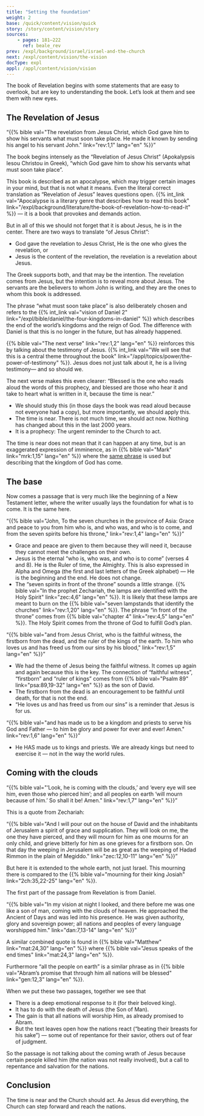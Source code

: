 ```yaml
---
title: "Setting the foundation"
weight: 2
base: /quick/content/vision/quick
story: /story/content/vision/story
sources: 
    - pages: 181–222
      ref: beale_rev
prev: /expl/background/israel/israel-and-the-church
next: /expl/content/vision/the-vision
docType: expl
appl: /appl/content/vision/vision
---
```


The book of Revelation begins with some statements that are easy to overlook, but are key to understanding the book. Let’s look at them and see them with new eyes.

## The Revelation of Jesus

<a name="33b5"></a>
“{{% bible val="The revelation from Jesus Christ, which God gave him to show his servants what must soon take place. He made it known by sending his angel to his servant John." link="rev:1,1" lang="en" %}}”

The book begins intensely as the “Revelation of Jesus Christ” (Apokalypsis Iesou Christou in Greek), “which God gave him to show his servants what must soon take place”.

This book is described as an apocalypse, which may trigger certain images in your mind, but that is not what it means. Even the literal correct translation as “Revelation of Jesus” leaves questions open. {{% int_link val="Apocalypse is a literary genre that describes how to read this book" link="/expl/background/literature/the-book-of-revelation-how-to-read-it" %}} — it is a book that provokes and demands action.

But in all of this we should not forget that it is about Jesus, he is in the center. There are two ways to translate “of Jesus Christ”:

- God gave the revelation to Jesus Christ, He is the one who gives the revelation, or
- Jesus is the content of the revelation, the revelation is a revelation about Jesus.

The Greek supports both, and that may be the intention. The revelation comes from Jesus, but the intention is to reveal more about Jesus. The servants are the believers to whom John is writing, and they are the ones to whom this book is addressed.

The phrase “what must soon take place” is also deliberately chosen and refers to the {{% int_link val="vision of Daniel 2" link="/expl/bible/daniel/the-four-kingdoms-in-daniel" %}} which describes the end of the world’s kingdoms and the reign of God. The difference with Daniel is that this is no longer in the future, but has already happened.

{{% bible val="The next verse" link="rev:1,2" lang="en" %}} reinforces this by talking about the testimony of Jesus. {{% int_link val="We will see that this is a central theme throughout the book" link="/appl/topics/power/the-power-of-testimony" %}}. Jesus does not just talk about it, he is a living testimony— and so should we.

The next verse makes this even clearer: “Blessed is the one who reads aloud the words of this prophecy, and blessed are those who hear it and take to heart what is written in it, because the time is near.”

- We should study this (in those days the book was read aloud because not everyone had a copy), but more importantly, we should apply this.
- The time is near. There is not much time, we should act now. Nothing has changed about this in the last 2000 years.
- It is a prophecy: The urgent reminder to the Church to act.

The time is near does not mean that it can happen at any time, but is an exaggerated expression of imminence, as in {{% bible val="Mark" link="mrk:1,15" lang="en" %}} where the [same phrase](https://biblehub.com/interlinear/mark/1-15.htm) is used but describing that the kingdom of God has come.

## The base

<a name="65e2"></a>
Now comes a passage that is very much like the beginning of a New Testament letter, where the writer usually lays the foundation for what is to come. It is the same here.

“{{% bible val="John, To the seven churches in the province of Asia: Grace and peace to you from him who is, and who was, and who is to come, and from the seven spirits before his throne," link="rev:1,4" lang="en" %}}”

- Grace and peace are given to them because they will need it, because they cannot meet the challenges on their own.
- Jesus is the eternal “who is, who was, and who is to come” (verses 4 and 8). He is the Ruler of time, the Almighty. This is also expressed in Alpha and Omega (the first and last letters of the Greek alphabet) — He is the beginning and the end. He does not change.
- The “seven spirits in front of the throne” sounds a little strange. {{% bible val="In the prophet Zechariah, the lamps are identified with the Holy Spirit" link="zec:4,6" lang="en" %}}. It is likely that these lamps are meant to burn on the {{% bible val="seven lampstands that identify the churches" link="rev:1,20" lang="en" %}}. The phrase “in front of the throne” comes from {{% bible val="chapter 4" link="rev:4,5" lang="en" %}}. The Holy Spirit comes from the throne of God to fulfill God’s plan.

“{{% bible val="and from Jesus Christ, who is the faithful witness, the firstborn from the dead, and the ruler of the kings of the earth. To him who loves us and has freed us from our sins by his blood," link="rev:1,5" lang="en" %}}”

- We had the theme of Jesus being the faithful witness. It comes up again and again because this is the key. The connection of “faithful witness”, “firstborn” and “ruler of kings” comes from {{% bible val="Psalm 89" link="psa:89,19-32" lang="en" %}} as the son of David.
- The firstborn from the dead is an encouragement to be faithful until death, for that is not the end.
- “He loves us and has freed us from our sins” is a reminder that Jesus is for us.

“{{% bible val="and has made us to be a kingdom and priests to serve his God and Father — to him be glory and power for ever and ever! Amen." link="rev:1,6" lang="en" %}}”

- He HAS made us to kings and priests. We are already kings but need to exercise it — not in the way the world rules.

## Coming with the clouds

<a name="e267"></a>
“{{% bible val="‘Look, he is coming with the clouds,’ and ‘every eye will see him, even those who pierced him’; and all peoples on earth ‘will mourn because of him.’ So shall it be! Amen." link="rev:1,7" lang="en" %}}”

This is a quote from Zechariah:

“{{% bible val="And I will pour out on the house of David and the inhabitants of Jerusalem a spirit of grace and supplication. They will look on me, the one they have pierced, and they will mourn for him as one mourns for an only child, and grieve bitterly for him as one grieves for a firstborn son. On that day the weeping in Jerusalem will be as great as the weeping of Hadad Rimmon in the plain of Megiddo." link="zec:12,10-11" lang="en" %}}”

But here it is extended to the whole earth, not just Israel. This mourning there is compared to the {{% bible val="mourning for their king Josiah" link="2ch:35,22-25" lang="en" %}}.

The first part of the passage from Revelation is from Daniel.

“{{% bible val="In my vision at night I looked, and there before me was one like a son of man, coming with the clouds of heaven. He approached the Ancient of Days and was led into his presence. He was given authority, glory and sovereign power; all nations and peoples of every language worshipped him." link="dan:7,13-14" lang="en" %}}”

A similar combined quote is found in {{% bible val="Matthew" link="mat:24,30" lang="en" %}} where {{% bible val="Jesus speaks of the end times" link="mat:24,3" lang="en" %}}.

Furthermore “all the people on earth” is a similar phrase as in {{% bible val="Abram’s promise that through him all nations will be blessed" link="gen:12,3" lang="en" %}}.

When we put these two passages, together we see that

- There is a deep emotional response to it (for their beloved king).
- It has to do with the death of Jesus (the Son of Man).
- The gain is that all nations will worship Him, as already promised to Abram.
- But the text leaves open how the nations react (“beating their breasts for his sake”) — some out of repentance for their savior, others out of fear of judgment.

So the passage is not talking about the coming wrath of Jesus because certain people killed him (the nation was not really involved), but a call to repentance and salvation for the nations.

## Conclusion

<a name="8d7d"></a>
The time is near and the Church should act. As Jesus did everything, the Church can step forward and reach the nations.
